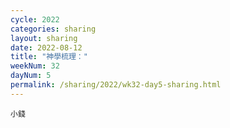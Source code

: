 ```yaml
---
cycle: 2022
categories: sharing
layout: sharing
date: 2022-08-12
title: "神學梳理："
weekNum: 32
dayNum: 5
permalink: /sharing/2022/wk32-day5-sharing.html
---
```


[](https://eccseattle.github.io/media/sharing/2022/wk032/2022-08-12-bin.m4a)

`小錢`
